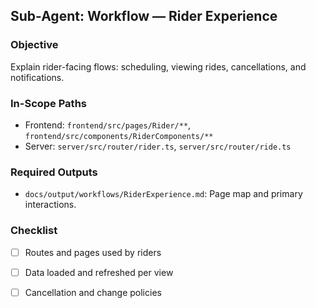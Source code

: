## Sub-Agent: Workflow — Rider Experience

### Objective
Explain rider-facing flows: scheduling, viewing rides, cancellations, and notifications.

### In-Scope Paths
- Frontend: `frontend/src/pages/Rider/**`, `frontend/src/components/RiderComponents/**`
- Server: `server/src/router/rider.ts`, `server/src/router/ride.ts`

### Required Outputs
- `docs/output/workflows/RiderExperience.md`: Page map and primary interactions.

### Checklist
- [ ] Routes and pages used by riders
- [ ] Data loaded and refreshed per view
- [ ] Cancellation and change policies


